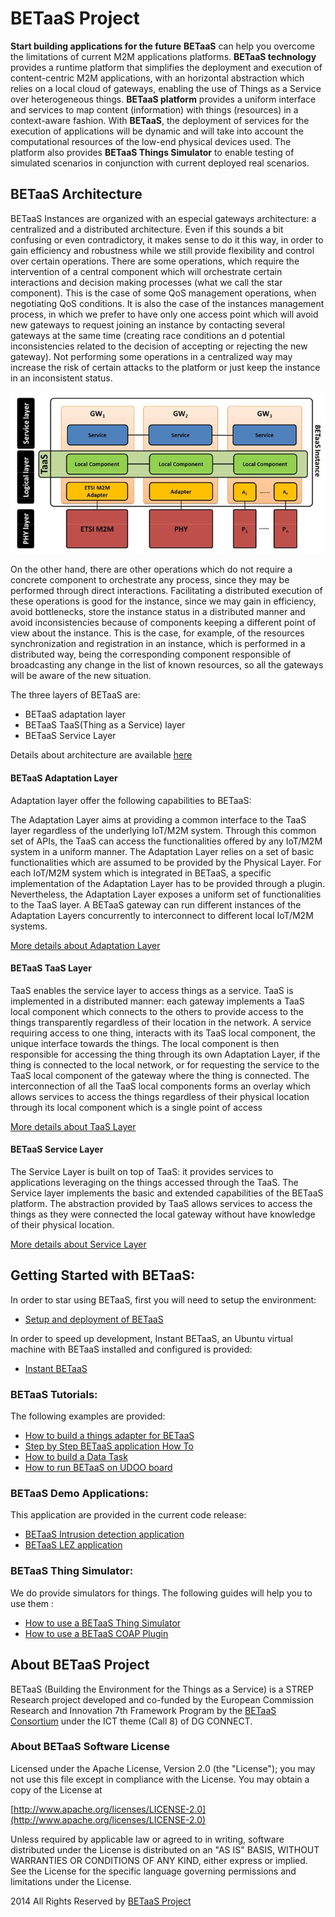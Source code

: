 **BETaaS Project**
===================

**Start building applications for the future**
**BETaaS** can help you overcome the limitations of current M2M applications platforms.
**BETaaS technology** provides a runtime platform that simplifies the deployment and execution of content-centric M2M applications, with an horizontal abstraction which relies on a local cloud of gateways, enabling the use of Things as a Service over heterogeneous things. 
**BETaaS platform** provides a uniform interface and services to map content (information) with things (resources) in a context-aware fashion. With **BETaaS**, the deployment of services for the execution of applications will be dynamic and will take into account the computational resources of the low-end physical devices used.
The platform also provides **BETaaS Things Simulator** to enable testing of simulated scenarios in conjunction with current deployed real scenarios.

## BETaaS Architecture

BETaaS Instances are organized with an especial gateways architecture: a centralized and a distributed architecture. Even if this sounds a bit confusing or even contradictory, it makes sense to do it this way, in order to gain efficiency and robustness while we still provide flexibility and control over certain operations.
There are some operations, which require the intervention of a central component which will orchestrate certain interactions and decision making processes (what we call the star component). This is the case of some QoS management operations, when negotiating QoS conditions. It is also the case of the instances management process, in which we prefer to have only one access point which will avoid new gateways to request joining an instance by contacting several gateways at the same time (creating race conditions an
d potential inconsistencies related to the decision of accepting or rejecting the new gateway). Not performing some operations in a centralized way may increase the risk of certain attacks to the platform or just keep the instance in an inconsistent status.

![Architecture of BETaaS](/betaas-docs/github/images/blayers.JPG)

On the other hand, there are other operations which do not require a concrete component to orchestrate any process, since they may be performed through direct interactions. Facilitating a distributed execution of these operations is good for the instance, since we may gain in efficiency, avoid bottlenecks, store the instance status in a distributed manner and avoid inconsistencies because of components keeping a different point of view about the instance. This is the case, for example, of the resources synchronization and registration in an instance, which is performed in a distributed way, being the corresponding component responsible of broadcasting any change in the list of known resources, so all the gateways will be aware of the new situation.

The three layers of BETaaS are:

* BETaaS adaptation layer
* BETaaS TaaS(Thing as a Service) layer
* BETaaS Service Layer

Details about architecture are available [here](http://www.betaas.eu/docs/deliverables/BETaaS%20-%20D3.1.2%20BETaaS%20Architecture%20v1.0.pdf)



#### BETaaS Adaptation Layer

Adaptation layer offer the following capabilities to BETaaS:

The Adaptation Layer aims at providing a common interface to the TaaS layer regardless of the underlying IoT/M2M system. Through this common set of APIs, the TaaS can access the functionalities offered by any IoT/M2M system in a uniform manner.
The Adaptation Layer relies on a set of basic functionalities which are assumed to be provided by the Physical Layer.
For each IoT/M2M system which is integrated in BETaaS, a specific implementation of the Adaptation Layer has to be provided through a plugin. Nevertheless, the Adaptation Layer exposes a uniform set of functionalities to the TaaS layer. A BETaaS gateway can run different instances of the Adaptation Layers concurrently to interconnect to different local IoT/M2M systems. 

[More details about Adaptation Layer](/betaas-docs/github/betaas-adaptation-layer.md)

#### BETaaS TaaS Layer

TaaS enables the service layer to access things as a service.
TaaS is implemented in a distributed manner: each gateway implements a TaaS local component which connects to the others to provide access to the things transparently regardless of their location in the network. A service requiring access to one thing, interacts with its TaaS local component, the unique interface towards the things. The local component is then responsible for accessing the thing through its own Adaptation Layer, if the thing is connected to the local network, or for requesting the service to the TaaS local component of the gateway where the thing is connected. The interconnection of all the TaaS local components forms an overlay which allows services to access the things regardless of their physical location through its local component which is a single point of access 

[More details about TaaS Layer](/betaas-docs/github/betaas-taas-layer.md)

#### BETaaS Service Layer

The Service Layer is built on top of TaaS: it provides services to applications leveraging on the things accessed through the TaaS. The Service layer implements the basic and extended capabilities of the BETaaS platform. The abstraction provided by TaaS allows services to access the things as they were connected the local gateway without have knowledge of their physical location. 

[More details about Service Layer](/betaas-docs/github/betaas-service-layer.md)

## Getting Started with BETaaS:

In order to star using BETaaS, first you will need to setup the environment:

* [Setup and deployment of BETaaS](/betaas-docs/github/installationofBETaaS.md)

In order to speed up development, Instant BETaaS, an Ubuntu virtual machine with BETaaS installed and configured is provided:
* [Instant BETaaS](/betaas-docs/github/how-to-instantbetaas.md)

### BETaaS Tutorials:

The following examples are provided:

* [How to build a things adapter for BETaaS](/betaas-docs/github/how_to_write_TA_Plugin.md)
* [Step by Step BETaaS application How To](/betaas-docs/github/how-to-AndroidApp.md)
* [How to build a Data Task](/betaas-docs/github/betaas-service-datatask.md)
* [How to run BETaaS on UDOO board](http://www.hackster.io/betaas-consortium/udoo-betaas1)

### BETaaS Demo Applications:

This application are provided in the current code release:

* [BETaaS Intrusion detection application](/betaas-docs/github/how-to-IntrusionDetection.md)
* [BETaaS LEZ application](/betaas-docs/github/how-to-LEZ.md)

### BETaaS Thing Simulator:

We do provide simulators for things. The following guides will help you to use them :

* [How to use a BETaaS Thing Simulator](/betaas-docs/github/how_to_use_TA_simulator.md)
* [How to use a BETaaS COAP Plugin](/betaas-docs/github/coap-plugin-how-to.md)

## About BETaaS Project

BETaaS (Building the Environment for the Things as a Service) is a STREP Research project developed and co-funded by the European Commission Research and Innovation 7th Framework Program by the [BETaaS Consortium](http://www.betaas.eu/consortium.html#.VEeGuhZvAgk) under the ICT theme (Call 8) of DG CONNECT.

### **About BETaaS Software License**

Licensed under the Apache License, Version 2.0 (the "License"); you may not use this file except in compliance with the License. You may obtain a copy of the License at

[http://www.apache.org/licenses/LICENSE-2.0](http://www.apache.org/licenses/LICENSE-2.0)

Unless required by applicable law or agreed to in writing, software  distributed under the License is distributed on an "AS IS" BASIS,  WITHOUT WARRANTIES OR CONDITIONS OF ANY KIND, either express or implied.  See the License for the specific language governing permissions and  limitations under the License.


2014 All Rights Reserved by [BETaaS Project](www.BETaaS.eu)
